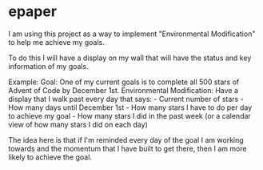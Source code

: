 # epaper

I am using this project as a way to implement "Environmental Modification" to help me achieve my goals.

To do this I will have a display on my wall that will have the status and key information of my goals.

Example:
    Goal:
        One of my current goals is to complete all 500 stars of Advent of Code by December 1st.
    Environmental Modification:
        Have a display that I walk past every day that says:
            - Current number of stars
            - How many days until December 1st
            - How many stars I have to do per day to achieve my goal
            - How many stars I did in the past week (or a calendar view of how many stars I did on each day)

The idea here is that if I'm reminded every day of the goal I am working towards and the momentum that I have built to get there, then I am more likely to achieve the goal. 
